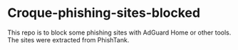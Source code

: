 # Croque-phishing-sites-blocked
This repo is to block some phishing sites with AdGuard Home or other tools. The sites were extracted from PhishTank.
